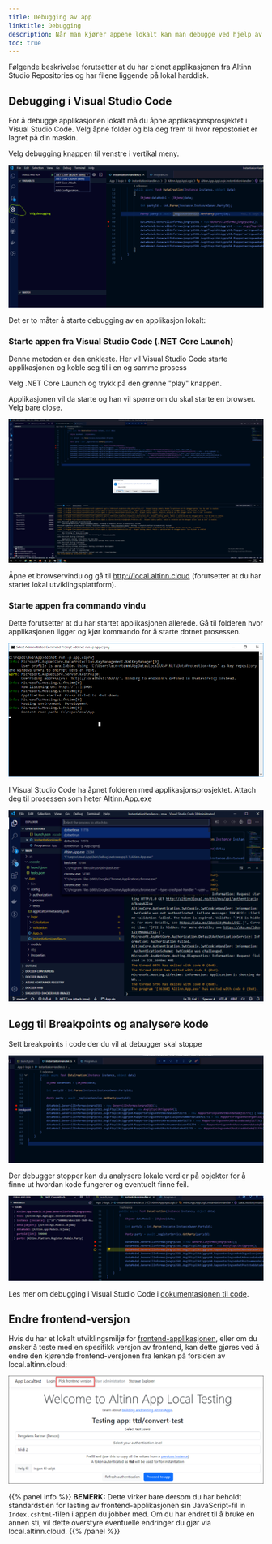 ```yaml
---
title: Debugging av app
linktitle: Debugging
description: Når man kjører appene lokalt kan man debugge ved hjelp av ulike verktøy.
toc: true
---
```


Følgende beskrivelse forutsetter at du har clonet applikasjonen fra Altinn Studio Repositories og har filene liggende på lokal harddisk. 

## Debugging i Visual Studio Code

For å debugge applikasjonen lokalt må du åpne applikasjonsprosjektet i Visual Studio Code.
Velg åpne folder og bla deg frem til hvor repostoriet er lagret på din maskin.

Velg debugging knappen til venstre i vertikal meny. 

![debug](debug1a.png "Starte debugging")

Det er to måter å starte debugging av en applikasjon lokalt:


### Starte appen fra Visual Studio Code (.NET Core Launch)

Denne metoden er den enkleste. Her vil Visual Studio Code starte applikasjonen og koble seg til i en og samme prosess

Velg .NET Core Launch og trykk på den grønne "play" knappen.

Applikasjonen vil da starte og han vil spørre om du skal starte en browser. Velg bare close.

![debug](debug1aa.png "Debugging startet")

Åpne et browservindu og gå til http://local.altinn.cloud (forutsetter at du har startet lokal utviklingsplattform).


### Starte appen fra commando vindu

Dette forutsetter at du har startet applikasjonen allerede. 
Gå til folderen hvor applikasjonen ligger og kjør kommando for å starte dotnet prosessen.

![debug](debug1.png "Starte .NET applikasjon")

I Visual Studio Code ha åpnet folderen med applikasjonsprosjektet. Attach deg til prosessen som heter Altinn.App.exe

![debug](debug2.png "Koble til applikasjonsprosess")


## Legg til Breakpoints og analysere kode

Sett breakpoints i code der du vil at debugger skal stoppe 

![debug](debug3.png "Legge til breakpoint")

Der debugger stopper kan du analysere lokale verdier på objekter for å finne ut hvordan kode fungerer og eventuelt finne feil.

![debug](debug4.png "Se på lokale verdier")

Les mer om debugging i Visual Studio Code i [dokumentasjonen til code](https://code.visualstudio.com/docs/editor/debugging).

## Endre frontend-versjon

Hvis du har et lokalt utviklingsmiljø for [frontend-applikasjonen](https://github.com/Altinn/app-frontend-react/),
eller om du ønsker å teste med en spesifikk versjon av frontend, kan dette gjøres ved å endre den kjørende
frontend-versjonen fra lenken på forsiden av local.altinn.cloud:

![use-diff-frontend-version](use-diff-frontend-version.png "Funksjonalitet for å endre frontend-versjon")

{{% panel info %}}
**BEMERK:** Dette virker bare dersom du har beholdt standardstien for lasting av frontend-applikasjonen sin JavaScript-fil
in `Index.cshtml`-filen i appen du jobber med. Om du har endret til å bruke en annen sti, vil dette overstyre eventuelle
endringer du gjør via local.altinn.cloud.
{{% /panel %}}
